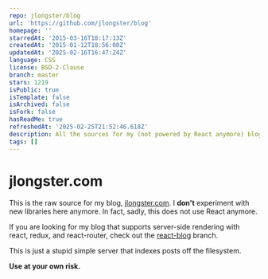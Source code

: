 ```yaml
---
repo: jlongster/blog
url: 'https://github.com/jlongster/blog'
homepage: ''
starredAt: '2015-03-16T18:17:13Z'
createdAt: '2015-01-12T18:56:00Z'
updatedAt: '2025-02-16T16:47:24Z'
language: CSS
license: BSD-2-Clause
branch: master
stars: 1219
isPublic: true
isTemplate: false
isArchived: false
isFork: false
hasReadMe: true
refreshedAt: '2025-02-25T21:52:46.618Z'
description: All the sources for my (not powered by React anymore) blog
tags: []
---
```



# jlongster.com

This is the raw source for my blog, [jlongster.com](http://jlongster.com/). I **don't** experiment with new libraries here anymore. In fact, sadly, this does not use React anymore.

If you are looking for my blog that supports server-side rendering with react, redux, and react-router, check out the [react-blog](https://github.com/jlongster/blog/tree/react-blog) branch.

This is just a stupid simple server that indexes posts off the filesystem.

**Use at your own risk.**
